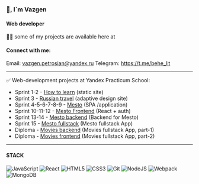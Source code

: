 ### 👋, I`m Vazgen

#### Web developer
👨‍💻 some of my projects are available here at 

#### Connect with me:
Email: vazgen.petrosian@yandex.ru Telegram: https://t.me/behe_lit
____
✅ Web-development projects at Yandex Practicum School:
- Sprint 1-2 - [How to learn](https://github.com/VazgenPetrosian/how-to-learn) (static site)
- Sprint 3 - [Russian travel](https://github.com/VazgenPetrosian/russian-travel) (adaptive design site)
- Sprint 4-5-6-7-8-9 - [Mesto](https://github.com/VazgenPetrosian/mesto) (SPA /application)
- Sprint 10-11-12 - [Mesto Frontend](https://github.com/VazgenPetrosian/mesto-react) (React + auth)
- Sprint 13-14 - [Mesto backend](https://github.com/VazgenPetrosian/react-mesto-auth) (Backend for Mesto)
- Sprint 15 - [Mesto fullstack](https://github.com/VazgenPetrosian/react-mesto-api-full-gha) (Mesto fullstack App)
- Diploma - [Movies backend](https://github.com/VazgenPetrosian/movies-explorer-api) (Movies fullstack App, part-1)
- Diploma - [Movies frontend](https://github.com/VazgenPetrosian/movies-explorer-api) (Movies fullstack App, part-2)
____

#### STACK
![JavaScript](https://img.shields.io/badge/javascript-%23323330.svg?style=for-the-badge&logo=javascript&logoColor=%23F7DF1E)
![React](https://img.shields.io/badge/react-%2320232a.svg?style=for-the-badge&logo=react&logoColor=%2361DAFB)
![HTML5](https://img.shields.io/badge/html5-%23E34F26.svg?style=for-the-badge&logo=html5&logoColor=white)
![CSS3](https://img.shields.io/badge/css3-%231572B6.svg?style=for-the-badge&logo=css3&logoColor=white)
![Git](https://img.shields.io/badge/git-%23F05033.svg?style=for-the-badge&logo=git&logoColor=white)
![NodeJS](https://img.shields.io/badge/node.js-6DA55F?style=for-the-badge&logo=node.js&logoColor=white)
![Webpack](https://img.shields.io/badge/webpack-%238DD6F9.svg?style=for-the-badge&logo=webpack&logoColor=black)
![MongoDB](https://img.shields.io/badge/MongoDB-%234ea94b.svg?style=for-the-badge&logo=mongodb&logoColor=white)

<!--

-->
